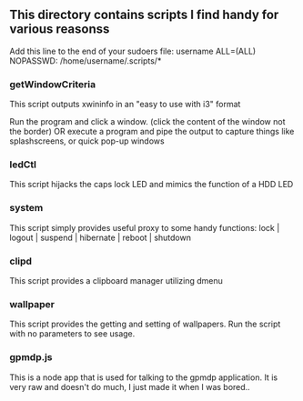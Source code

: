 ## This directory contains scripts I find handy for various reasonss

Add this line to the end of your sudoers file:
username ALL=(ALL) NOPASSWD: /home/username/.scripts/*

### getWindowCriteria
This script outputs xwininfo in an "easy to use with i3" format

Run the program and click a window. (click the content of the window not the border)
OR
execute a program and pipe the output to capture things like splashscreens, or quick pop-up windows

### ledCtl
This script hijacks the caps lock LED and mimics the function of a HDD LED

### system
This script simply provides useful proxy to some handy functions:
lock | logout | suspend | hibernate | reboot | shutdown

### clipd
This script provides a clipboard manager utilizing dmenu

### wallpaper
This script provides the getting and setting of wallpapers.
Run the script with no parameters to see usage.

### gpmdp.js
This is a node app that is used for talking to the gpmdp application.
It is very raw and doesn't do much, I just made it when I was bored..